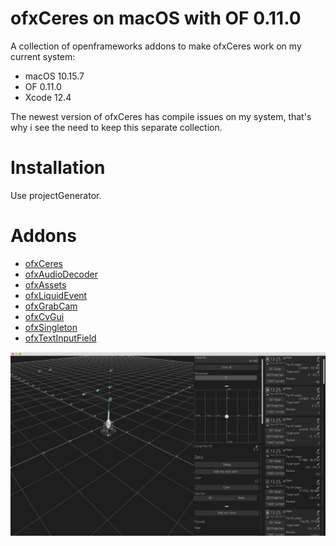 # ofxCeres on macOS with OF 0.11.0

A collection of openframeworks addons to make ofxCeres work on my current system: 
- macOS 10.15.7
- OF 0.11.0
- Xcode 12.4

The newest version of ofxCeres has compile issues on my system, that's why i see the need to keep this separate collection.

# Installation

Use projectGenerator.

# Addons

- [ofxCeres](https://github.com/elliotwoods/ofxCeres)
- [ofxAudioDecoder](https://github.com/kylemcdonald/ofxAudioDecoder)
- [ofxAssets](https://github.com/elliotwoods/ofxAssets)
- [ofxLiquidEvent](https://github.com/elliotwoods/ofxLiquidEvent)
- [ofxGrabCam](https://github.com/elliotwoods/ofxGrabCam)
- [ofxCvGui](https://github.com/elliotwoods/ofxCvGui)
- [ofxSingleton](https://github.com/elliotwoods/ofxSingleton)
- [ofxTextInputField](https://github.com/Flightphase/ofxTextInputField)

![](https://github.com/antimodular/movingHead/blob/main/Screen%20Shot.png)
